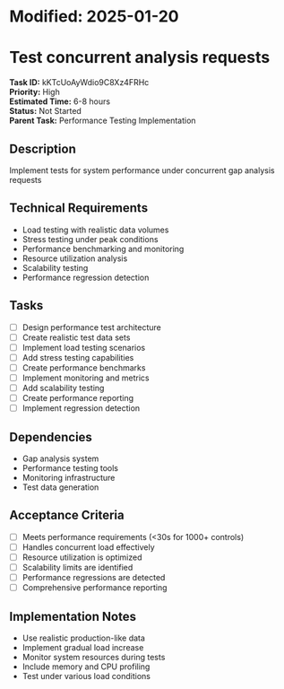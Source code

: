 # Modified: 2025-01-20

# Test concurrent analysis requests

**Task ID:** kKTcUoAyWdio9C8Xz4FRHc  
**Priority:** High  
**Estimated Time:** 6-8 hours  
**Status:** Not Started  
**Parent Task:** Performance Testing Implementation

## Description
Implement tests for system performance under concurrent gap analysis requests

## Technical Requirements
- Load testing with realistic data volumes
- Stress testing under peak conditions
- Performance benchmarking and monitoring
- Resource utilization analysis
- Scalability testing
- Performance regression detection

## Tasks
- [ ] Design performance test architecture
- [ ] Create realistic test data sets
- [ ] Implement load testing scenarios
- [ ] Add stress testing capabilities
- [ ] Create performance benchmarks
- [ ] Implement monitoring and metrics
- [ ] Add scalability testing
- [ ] Create performance reporting
- [ ] Implement regression detection

## Dependencies
- Gap analysis system
- Performance testing tools
- Monitoring infrastructure
- Test data generation

## Acceptance Criteria
- [ ] Meets performance requirements (<30s for 1000+ controls)
- [ ] Handles concurrent load effectively
- [ ] Resource utilization is optimized
- [ ] Scalability limits are identified
- [ ] Performance regressions are detected
- [ ] Comprehensive performance reporting

## Implementation Notes
- Use realistic production-like data
- Implement gradual load increase
- Monitor system resources during tests
- Include memory and CPU profiling
- Test under various load conditions
